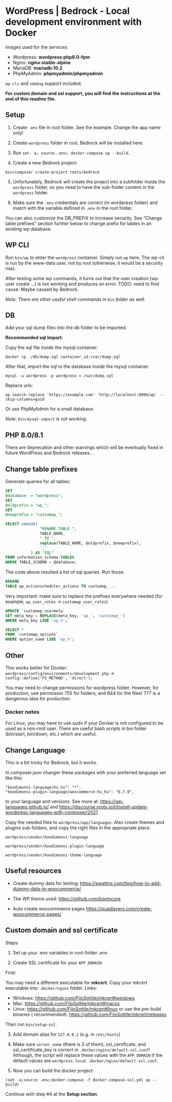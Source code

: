# WordPress | Bedrock - Local development environment with Docker

Images used for the services:

- Wordpress: **wordpress:php8.0-fpm**
- Nginx: **nginx:stable-alpine**
- MariaDB: **mariadb:10.2**
- PhpMyAdmin: **phpmyadmin/phpmyadmin**

`wp-cli` and `xdebug` support included.

**For custom domain and ssl support, you will find the instructions at the end of this readme file.**

## Setup

1. Create `.env` file in root folder. See the example. Change the app name only!

2. Create `wordpress` folder in root. Bedrock will be installed here.

3. Run `set- a; source .env; docker-compose up --build`.

4. Create a new Bedrock project:

`bin/composer create-project roots/bedrock`

5. Unfortunately, Bedrock will create the project into a subfolder inside the `wordpress` folder, so you need to
   have the sub-folder content in the `wordpress` folder.

6. Make sure the `.env` credentials are correct (in wordpress folder) and match with the variable defined in `.env` in
   the root folder.

You can also customize the DB_PREFIX to increase security.
See "Change table prefixes" section further below to change prefix for tables in an existing wp database.

## WP CLI

Run `bin/wp` to enter the `wordpress` container. Simply run `wp` here.
The wp-cli is run by the www-data user, not by root (otherwise, it would be a security risk).

After testing some wp commands, it turns out that the user creation (wp user create ...) is not working and produces an
error. TODO: need to find cause. Maybe caused by Bedrock.

*Note: There are other useful shell commands in `bin` folder as well.*

## DB

Add your sql dump files into the db folder to be imported.

**Recommended sql import:**

Copy the sql file inside the mysql container:

`docker cp ./db/dump.sql container_id:/var/dump.sql`

After that, import the sql to the database inside the mysql container:

`mysql -u wordpress -p wordpress < /var/dump.sql`

Replace urls:

`wp search-replace 'https://example.com' 'http://localhost:8080/wp' --skip-columns=guid`

Or use PhpMyAdmin for a small database.

*Note: `bin/mysql-import` is not working.*

## PHP 8.0/8.1

There are deprecation and other warnings which will be eventually fixed in future WordPress and Bedrock releases...

## Change table prefixes

Generate queries for all tables:

```sql
SET
@database  = "wordpress";
SET
@oldprefix = "wp_";
SET
@newprefix = "customwp_";

SELECT concat(
               "RENAME TABLE ",
               TABLE_NAME,
               " TO ",
               replace(TABLE_NAME, @oldprefix, @newprefix),
               ';'
           ) AS "SQL"
FROM information_schema.TABLES
WHERE TABLE_SCHEMA = @database;
```

The code above resulted a list of sql queries. Run those:

```sql
RENAME
TABLE wp_actionscheduler_actions TO customwp_...
```

Very important: make sure to replace the prefixes everywhere needed (for example, `wp_user_roles`
-> `customwp_user_roles`)

```sql
UPDATE `customwp_usermeta`
SET meta_key = REPLACE(meta_key, 'wp_', 'customwp_')
WHERE meta_key LIKE 'wp_%';

SELECT *
FROM `customwp_options`
WHERE option_name LIKE 'wp_%';
```

## Other

This works better for Docker:
`wordpress/config/environments/development.php` -> `Config::define('FS_METHOD', 'direct');`

You may need to change permissions for wordpress folder. However, for production, use permission 755 for folders, and
644 for the files! 777 is a dangerous idea for production.

### Docker notes

For Linux, you may have to use sudo if your Docker is not configured to be used as a non-root user.
There are useful bash scripts in bin folder (bin/start, bin/down, etc.) which are useful.

## Change Language

This is a bit tricky for Bedrock, but it works.

In composer.json changer these packages with your preferred language set like this:

```
"koodimonni-language/hu_hu": "*",
"koodimonni-plugin-language/woocommerce-hu_hu": "6.7.0",
```

to your language and versions.
See more at: https://wp-languages.github.io/
and https://discourse.roots.io/t/install-update-wordpress-languages-with-composer/2021

Copy the needed files to `wordpress/app/languages`. Also create themes and plugins sub-folders, and copy the right files
in the appropriate place.

`wordpress/vendor/koodimonni-language`

`wordpress/vendor/koodimonni-plugin-language`

`wordpress/vendor/koodimonni-theme-language`

## Useful resources

- Create dummy data for testing:
  https://wpattire.com/tips/how-to-add-dummy-data-in-woocommerce/

- The WP theme used:
  https://github.com/bootscore

- Auto create woocommerce pages
  https://quadlayers.com/create-woocommerce-pages/

## Custom domain and ssl certificate

Steps:

1. Set up your .env variables in root-folder .env

2. Create SSL certificate for your `APP_DOMAIN`

First:

You may need a different executable for **mkcert**. Copy your mkcert executable into `.docker/nginx` folder. Links:

- Windows: https://github.com/FiloSottile/mkcert#windows
- Mac: https://github.com/FiloSottile/mkcert#macos
- Linux: https://github.com/FiloSottile/mkcert#linux or use the pre-build binaries (
  recommended): https://github.com/FiloSottile/mkcert/releases

Then run `bin/setup-ssl`.

3. Add domain alias for `127.0.0.1` (e.g. in `/etc/hosts`)

4. Make sure `server_name` (there is 2 of them), ssl_certificate, and ssl_certificate_key is correct
   in `.docker/nginx/default-ssl.conf`! Although, the script will replace these values with the `APP_DOMAIN` if the
   default values are `wordpress.local` `.docker/nginx/default-ssl.conf`.

5. Now you can build the docker project:

`(set -a;source .env;docker-compose -f docker-compose-ssl.yml up --build)`

Continue with step #4 at the **Setup section**.

    
